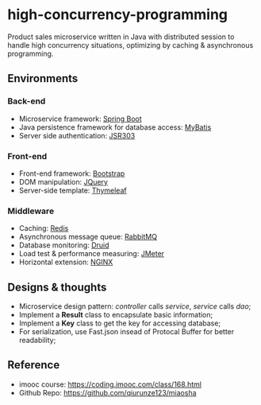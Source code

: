 # high-concurrency-programming
Product sales microservice written in Java with distributed session to handle high concurrency situations, optimizing by caching & asynchronous programming.


## Environments
### Back-end
* Microservice framework: [Spring Boot](https://spring.io)
* Java persistence framework for database access: [MyBatis](https://blog.mybatis.org)
* Server side authentication: [JSR303](https://beanvalidation.org/1.0/spec/)

### Front-end
* Front-end framework: [Bootstrap](https://getbootstrap.com)
* DOM manipulation: [JQuery](https://jquery.com)
* Server-side template: [Thymeleaf](https://www.thymeleaf.org)

### Middleware
* Caching: [Redis](https://redis.io)
* Asynchronous message queue: [RabbitMQ](https://www.rabbitmq.com)
* Database monitoring: [Druid](https://druid.apache.org)
* Load test & performance measuring: [JMeter](https://jmeter.apache.org)
* Horizontal extension: [NGINX](https://www.nginx.com)


## Designs & thoughts
* Microservice design pattern: *controller* calls *service*, *service* calls *dao*;
* Implement a **Result** class to encapsulate basic information;
* Implement a **Key** class to get the key for accessing database;
* For serialization, use Fast.json insead of Protocal Buffer for better readability;


## Reference
* imooc course: https://coding.imooc.com/class/168.html
* Github Repo: https://github.com/qiurunze123/miaosha
